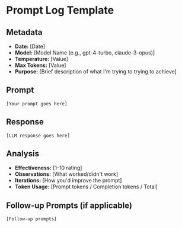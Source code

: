 # Prompt Log Template

## Metadata
- **Date:** [Date]
- **Model:** [Model Name (e.g., gpt-4-turbo, claude-3-opus)]
- **Temperature:** [Value]
- **Max Tokens:** [Value]
- **Purpose:** [Brief description of what I'm trying to trying to achieve]

## Prompt
```
[Your prompt goes here]
```

## Response
```
[LLM response goes here]
```

## Analysis
- **Effectiveness:** [1-10 rating]
- **Observations:** [What worked/didn't work]
- **Iterations:** [How you'd improve the prompt]
- **Token Usage:** [Prompt tokens / Completion tokens / Total]

## Follow-up Prompts (if applicable)
```
[Follow-up prompts]
```

